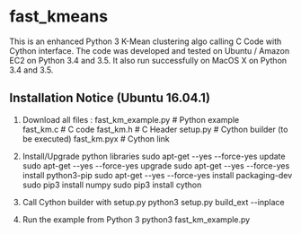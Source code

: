 # fast_kmeans
This is an enhanced Python 3 K-Mean clustering algo calling C Code with Cython interface. 
The code was developed and tested on Ubuntu / Amazon EC2 on Python 3.4 and 3.5.
It also run successfully on MacOS X on Python 3.4 and 3.5.

Installation Notice (Ubuntu 16.04.1)
------------------------------------

1. Download all files :
fast_km_example.py  # Python example<br />
fast_km.c           # C code
fast_km.h           # C Header
setup.py            # Cython builder (to be executed)
fast_km.pyx         # Cython link

2. Install/Upgrade python libraries
sudo apt-get --yes --force-yes update
sudo apt-get --yes --force-yes upgrade
sudo apt-get --yes --force-yes install python3-pip
sudo apt-get --yes --force-yes install packaging-dev
sudo pip3 install numpy
sudo pip3 install cython

3. Call Cython builder with setup.py
python3 setup.py build_ext --inplace

4. Run the example from Python 3
python3 fast_km_example.py
